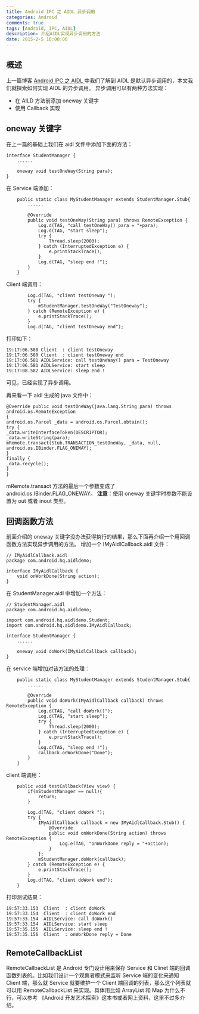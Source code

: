 ```yaml
---
title: Android IPC 之 AIDL 异步调用
categories: Android
comments: true
tags: [Android, IPC, AIDL]
description: 介绍AIDL实现异步调用的方法
date: 2015-2-5 10:00:00
---
```

## 概述

上一篇博客 [Android IPC 之 AIDL ](http://www.heqiangfly.com/2015/02/01/android-ipc-aidl/) 中我们了解到 AIDL 是默认异步调用的，本文我们就探索如何实现 AIDL 的异步调用。
异步调用可以有两种方法实现：

 - 在 AILD 方法前添加 oneway 关键字
 - 使用 Callback 实现

## oneway 关键字

在上一篇的基础上我们在 aidl 文件中添加下面的方法：

```
interface StudentManager {
    ......

    oneway void testOneWay(String para);
}
```

在 Service 端添加：

```
    public static class MyStudentManager extends StudentManager.Stub{
        ......

        @Override
        public void testOneWay(String para) throws RemoteException {
            Log.d(TAG, "call testOneWay() para = "+para);
            Log.d(TAG, "start sleep");
            try {
                Thread.sleep(2000);
            } catch (InterruptedException e) {
                e.printStackTrace();
            }
            Log.d(TAG, "sleep end !");
        }
    }
```

Client 端调用：

```
        Log.d(TAG, "client testOneway ");
        try {
            mStudentManager.testOneWay("TestOneway");
        } catch (RemoteException e) {
            e.printStackTrace();
        }
        Log.d(TAG, "client testOneway end");
```

打印如下：

```
19:17:06.580 Client  : client testOneway 
19:17:06.580 Client  : client testOneway end
19:17:06.581 AIDLService: call testOneWay() para = TestOneway
19:17:06.581 AIDLService: start sleep
19:17:08.582 AIDLService: sleep end !
```

可见，已经实现了异步调用。

再来看一下 aidl 生成的 java 文件中：

```
@Override public void testOneWay(java.lang.String para) throws android.os.RemoteException
{
android.os.Parcel _data = android.os.Parcel.obtain();
try {
_data.writeInterfaceToken(DESCRIPTOR);
_data.writeString(para);
mRemote.transact(Stub.TRANSACTION_testOneWay, _data, null, android.os.IBinder.FLAG_ONEWAY);
}
finally {
_data.recycle();
}
}
```

mRemote.transact 方法的最后一个参数变成了 android.os.IBinder.FLAG_ONEWAY。
**注意**：使用 oneway 关键字时参数不能设置为 out 或者 inout 类型。

## 回调函数方法

前面介绍的 oneway 关键字没办法获得执行的结果，那么下面再介绍一个用回调函数方法实现异步调用的方法。
增加一个 IMyAidlCallback.aidl 文件：

```
// IMyAidlCallback.aidl
package com.android.hq.aidldemo;

interface IMyAidlCallback {
    void onWorkDone(String action);
}
```

在 StudentManager.aidl 中增加一个方法：

```
// StudentManager.aidl
package com.android.hq.aidldemo;

import com.android.hq.aidldemo.Student;
import com.android.hq.aidldemo.IMyAidlCallback;

interface StudentManager {
    ......

    oneway void doWork(IMyAidlCallback callback);
}
```

在 service 端增加对该方法的处理：

```
    public static class MyStudentManager extends StudentManager.Stub{
        ......

        @Override
        public void doWork(IMyAidlCallback callback) throws RemoteException {
            Log.d(TAG, "call doWork()");
            Log.d(TAG, "start sleep");
            try {
                Thread.sleep(2000);
            } catch (InterruptedException e) {
                e.printStackTrace();
            }
            Log.d(TAG, "sleep end !");
            callback.onWorkDone("Done");
        }
    }
```

client 端调用：

```
    public void testCallback(View view) {
        if(mStudentManager == null){
            return;
        }

        Log.d(TAG, "client doWork ");
        try {
            IMyAidlCallback callback = new IMyAidlCallback.Stub() {
                @Override
                public void onWorkDone(String action) throws RemoteException {
                    Log.e(TAG, "onWorkDone reply = "+action);
                }
            };
            mStudentManager.doWork(callback);
        } catch (RemoteException e) {
            e.printStackTrace();
        }
        Log.d(TAG, "client doWork end");
    }
```

打印测试结果：

```
19:57:33.153  Client  : client doWork 
19:57:33.154  Client  : client doWork end
19:57:33.154  AIDLService: call doWork()
19:57:33.154  AIDLService: start sleep
19:57:35.155  AIDLService: sleep end !
19:57:35.156  Client  : onWorkDone reply = Done
```

## RemoteCallbackList

RemoteCallbackList 是 Android 专门设计用来保存 Service 和 Clinet 端的回调函数列表的。比如我们设计一个观察者模式来监听 Service 端的变化来通知 Client 端，那么就 Service 就要维护一个 Client 端回调的列表，那么这个列表就可以用 RemoteCallbackList 来实现。具体用比如 ArrayList 和 Map 为什么不行，可以参考 《Android 开发艺术探索》这本书或者网上资料，这里不过多介绍。
